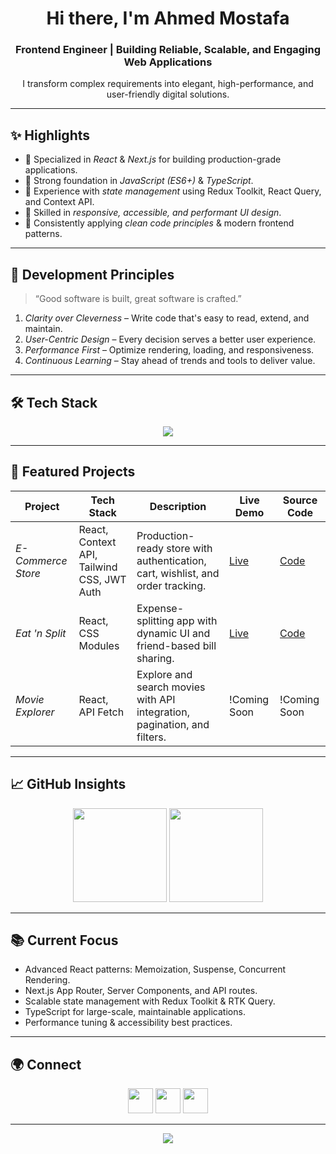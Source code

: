 <!-- Banner -->
<h1 align="center">Hi there, I'm Ahmed Mostafa</h1>
<!-- Intro -->
<h3 align="center">Frontend Engineer | Building Reliable, Scalable, and Engaging Web Applications</h3>
<p align="center">
  I transform complex requirements into elegant, high-performance, and user-friendly digital solutions.
</p>

---

## ✨ Highlights
- 🔹 Specialized in *React* & *Next.js* for building production-grade applications.
- 🔹 Strong foundation in *JavaScript (ES6+)* & *TypeScript*.
- 🔹 Experience with *state management* using Redux Toolkit, React Query, and Context API.
- 🔹 Skilled in *responsive, accessible, and performant UI design*.
- 🔹 Consistently applying *clean code principles* & modern frontend patterns.

---

## 🧠 Development Principles
> “Good software is built, great software is crafted.”  

1. *Clarity over Cleverness* – Write code that's easy to read, extend, and maintain.  
2. *User-Centric Design* – Every decision serves a better user experience.  
3. *Performance First* – Optimize rendering, loading, and responsiveness.  
4. *Continuous Learning* – Stay ahead of trends and tools to deliver value.

---

## 🛠 Tech Stack
<p align="center">
  <img src="https://skillicons.dev/icons?i=html,css,js,ts,react,nextjs,redux,tailwind,bootstrap,sass,vite,git,github,vscode" />
</p>

---

## 📂 Featured Projects

| Project | Tech Stack | Description | Live Demo | Source Code |
|---------|------------|-------------|-----------|-------------|
| *E-Commerce Store* | React, Context API, Tailwind CSS, JWT Auth | Production-ready store with authentication, cart, wishlist, and order tracking. | [Live](https://e-commerce-react-hvitdko70-ahmedmostafa-ios-projects.vercel.app/) | [Code](https://github.com/ahmedmostafa-io/E-Commerce-React) |
| *Eat 'n Split* | React, CSS Modules | Expense-splitting app with dynamic UI and friend-based bill sharing. | [Live](https://eat-n-split-self-five.vercel.app/) | [Code](https://github.com/ahmedmostafa-io/eat-n-split) |
| *Movie Explorer* | React, API Fetch | Explore and search movies with API integration, pagination, and filters. | !Coming Soon | !Coming Soon |

---

## 📈 GitHub Insights
<p align="center">
  <img src="https://github-readme-stats.vercel.app/api?username=ahmedmostafa-io&show_icons=true&theme=tokyonight&hide_border=true" height="150"/>
  <img src="https://github-readme-streak-stats.herokuapp.com/?user=ahmedmostafa-io&theme=tokyonight&hide_border=true" height="150"/>
</p>

---

## 📚 Current Focus
- Advanced React patterns: Memoization, Suspense, Concurrent Rendering.  
- Next.js App Router, Server Components, and API routes.  
- Scalable state management with Redux Toolkit & RTK Query.  
- TypeScript for large-scale, maintainable applications.  
- Performance tuning & accessibility best practices.

---

## 🌍 Connect
<p align="center">
  <a href="https://www.linkedin.com/in/ahmed-mostafa-582378373/"><img src="https://skillicons.dev/icons?i=linkedin" height="40"/></a>
  <a href="mailto:ahmedmostafa.codes@gmail.com"><img src="https://skillicons.dev/icons?i=gmail" height="40"/></a>
  <a href="https://github.com/ahmedmostafa-io"><img src="https://skillicons.dev/icons?i=github" height="40"/></a>
</p>

---

<!-- Footer -->
<p align="center">
  <img src="https://capsule-render.vercel.app/api?type=waving&color=0:0072ff,100:00c6ff&height=120&section=footer"/>
</p>

